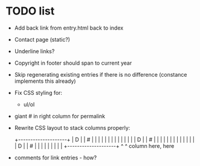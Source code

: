 TODO list
=========

* Add back link from entry.html back to index
* Contact page (static?)
* Underline links?
* Copyright in footer should span to current year
* Skip regenerating existing entries if there is no difference (constance implements this already)
* Fix CSS styling for:
    * ul/ol
* giant # in right column for permalink
* Rewrite CSS layout to stack columns properly:

    +--------------------+
    |   D |        | #   |
    |     |        |     |
    |     |        |     |
    |     |        |     |
    |   D |        | #   |
    |     |        |     |
    |     |        |     |
    |     |        |     |
    |   D |        | #   |
    |     |        |     |
    |     |        |     |
    +--------------------+
       ^              ^
       column here,   here

* comments for link entries - how?
